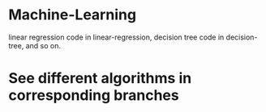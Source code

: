 # Machine-Learning

linear regression code in linear-regression,
decision tree code in decision-tree,
and so on.

# See different algorithms in corresponding branches 
